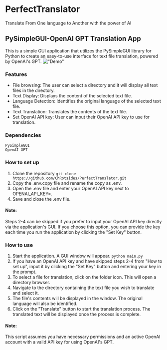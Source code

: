 # PerfectTranslator
 Translate From One language to Another with the power of AI

 ## PySimpleGUI-OpenAI GPT Translation App
This is a simple GUI application that utilizes the PySimpleGUI library for Python to create an easy-to-use interface for text file translation, powered by OpenAI's GPT.
!["Demo"](translatorDemo2.gif)
### Features
- File browsing: The user can select a directory and it will display all text files in the directory.
- Text Display: Displays the content of the selected text file.
- Language Detection: Identifies the original language of the selected text file.
- Text Translation: Translates the contents of the text file.
- Set OpenAI API key: User can input their OpenAI API key to use for translation.
### Dependencies
    PySimpleGUI
    OpenAI GPT

### How to set up
1. Clone the repository `git clone https://github.com/ChRotsides/PerfectTranslator.git`
2. Copy the .env.copy file and rename the copy as .env.
3. Open the .env file and enter your OpenAI API key next to OPENAI_API_KEY=.
4. Save and close the .env file.

#### Note: 
Steps 2-4 can be skipped if you prefer to input your OpenAI API key directly via the application's GUI. If you choose this option, you can provide the key each time you run the application by clicking the "Set Key" button.

### How to use
1. Start the application. A GUI window will appear. `python main.py`
2. If you have an OpenAI API key and have skipped steps 2-4 from "How to set up", input it by clicking the "Set Key" button and entering your key in the prompt.
3. To select a file for translation, click on the folder icon. This will open a directory browser.
4. Navigate to the directory containing the text file you wish to translate and select it.
5. The file's contents will be displayed in the window. The original language will also be identified.
6. Click on the "Translate" button to start the translation process. The translated text will be displayed once the process is complete.

#### Note: 
This script assumes you have necessary permissions and an active OpenAI account with a valid API key for using OpenAI's GPT.